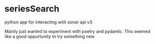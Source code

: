 # seriesSearch
python app for interacting with sonar api v3

Mainly just wanted to experiment with poetry and pydantic. This seemed like a good oppurtunity to try something new
